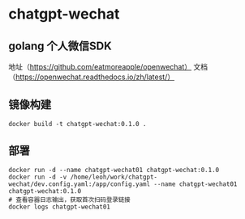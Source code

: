 # chatgpt-wechat

## golang 个人微信SDK
地址（https://github.com/eatmoreapple/openwechat）
文档（https://openwechat.readthedocs.io/zh/latest/）

## 镜像构建
```
docker build -t chatgpt-wechat:0.1.0 .
```

## 部署
```
docker run -d --name chatgpt-wechat01 chatgpt-wechat:0.1.0 
docker run -d -v /home/leoh/work/chatgpt-wechat/dev.config.yaml:/app/config.yaml --name chatgpt-wechat01 chatgpt-wechat:0.1.0
# 查看容器日志输出，获取首次扫码登录链接
docker logs chatgpt-wechat01  
```
